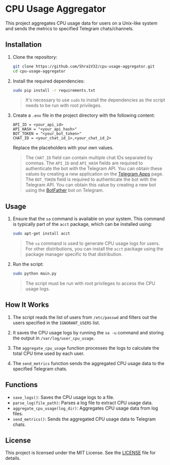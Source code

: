 # CPU Usage Aggregator

This project aggregates CPU usage data for users on a Unix-like system and sends the metrics to specified Telegram chats/channels.

## Installation

1. Clone the repository:
    ```sh
    git clone https://github.com/Shra1V32/cpu-usage-aggregator.git
    cd cpu-usage-aggregator
    ```

2. Install the required dependencies:
    ```sh
    sudo pip install -r requirements.txt
    ```
    > It's necessary to use `sudo` to install the dependencies as the script needs to be run with root privileges.

4. Create a `.env` file in the project directory with the following content:
    ```env
    API_ID = <your_api_id>
    API_HASH = "<your_api_hash>"
    BOT_TOKEN = "<your_bot_token>"
    CHAT_ID = <your_chat_id_1>,<your_chat_id_2>
    ```
    Replace the placeholders with your own values.
    > The `CHAT_ID` field can contain multiple chat IDs separated by commas.
    > The `API_ID` and `API_HASH` fields are required to authenticate the bot with the Telegram API. You can obtain these values by creating a new application on the [Telegram Apps](https://my.telegram.org/apps) page.
    > The `BOT_TOKEN` field is required to authenticate the bot with the Telegram API. You can obtain this value by creating a new bot using the [BotFather](https://t.me/botfather) bot on Telegram.

## Usage

1. Ensure that the `sa` command is available on your system. This command is typically part of the `acct` package, which can be installed using:
    ```sh
    sudo apt-get install acct
    ```
    > The `sa` command is used to generate CPU usage logs for users.
    > For other distributions, you can install the `acct` package using the package manager specific to that distribution.

2. Run the script:
    ```sh
    sudo python main.py
    ```
    > The script must be run with root privileges to access the CPU usage logs.

## How It Works

1. The script reads the list of users from `/etc/passwd` and filters out the users specified in the `IGNORANT_USERS` list.

2. It saves the CPU usage logs by running the `sa -u` command and storing the output in `/var/log/user_cpu_usage`.

3. The `aggregate_cpu_usage` function processes the logs to calculate the total CPU time used by each user.

4. The `send_metrics` function sends the aggregated CPU usage data to the specified Telegram chats.

## Functions

- `save_logs()`: Saves the CPU usage logs to a file.
- `parse_log(file_path)`: Parses a log file to extract CPU usage data.
- `aggregate_cpu_usage(log_dir)`: Aggregates CPU usage data from log files.
- `send_metrics()`: Sends the aggregated CPU usage data to Telegram chats.

## License

This project is licensed under the MIT License. See the [LICENSE](LICENSE) file for details.